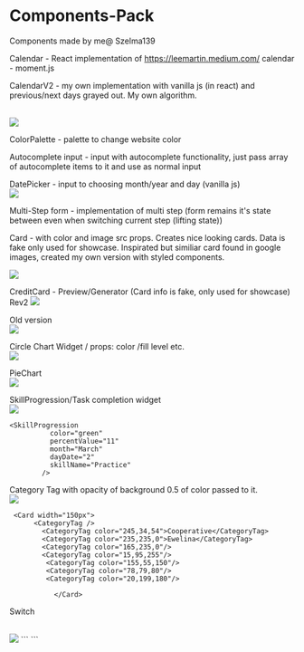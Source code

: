 # Components-Pack
Components made by me@ Szelma139

Calendar - React implementation of https://leemartin.medium.com/ calendar - moment.js


CalendarV2 - my own implementation with vanilla js (in react) and previous/next days grayed out. My own algorithm.

</br>
<img src="https://i.imgur.com/TlMiYA9.png" />


ColorPalette - palette to change website color

Autocomplete input - input with autocomplete functionality, just pass array of autocomplete items to it and use as normal input

DatePicker - input to choosing month/year and day (vanilla js)
</br>
<img src="https://i.imgur.com/8wMshW2.gif"/>

Multi-Step form - implementation of multi step (form remains it's state between even when switching current step (lifting state))

Card - with color and image src props. Creates nice looking cards. Data is fake only used for showcase. Inspirated but similiar card found in google images, created my own version with styled components.
</br>

<img src="https://i.imgur.com/vZ2NQAq.png"/>


CreditCard - Preview/Generator (Card info is fake, only used for showcase)
</br>
Rev2 
<img src="https://i.imgur.com/RkXVwD4.gif" />
</br>


           
Old version
</br>
 <img src="https://i.imgur.com/CnjzLQ3.gif"/>


Circle Chart Widget / props: color /fill level etc.
</br>
 <img src="https://i.imgur.com/t67d6sI.gif"/>


PieChart
</br>
<img src="https://i.imgur.com/saH8Wfr.gif"/>



SkillProgression/Task completion widget
</br>
<img src="https://i.imgur.com/MHDtueK.gif" />

```
<SkillProgression
          color="green"
          percentValue="11"
          month="March"
          dayDate="2"
          skillName="Practice"
        />
```





Category Tag with opacity of background 0.5 of color passed to it.
</br>
<img src="https://i.imgur.com/l8MCUe0.png" />
```
 <Card width="150px">
      <CategoryTag />
        <CategoryTag color="245,34,54">Cooperative</CategoryTag>
        <CategoryTag color="235,235,0">Ewelina</CategoryTag>
        <CategoryTag color="165,235,0"/>       
        <CategoryTag color="15,95,255"/>       
         <CategoryTag color="155,55,150"/>    
         <CategoryTag color="78,79,80"/>    
         <CategoryTag color="20,199,180"/>  

           </Card>
```


Switch

</br>
<img src="https://i.imgur.com/0QSCnTa.gif" />
```
<Switch/>
      <Switch primaryBackground="DAA052" secondaryBackground="#321EFD" primaryDotColour="#7DC26E" secondaryDotColour="FA8A43"/>
      <Switch primaryBackground="#9B002F" secondaryBackground="#FFD786" primaryDotColour="#FF6F91" secondaryDotColour="#F5AD49"/>
      <Switch primaryBackground="#00BAFF" secondaryBackground="#5E8255" primaryDotColour="#DEF8D6" secondaryDotColour="#035506"/>
      <Switch primaryBackground="#862700" secondaryBackground="#F9F871" primaryDotColour="#D22FF5" secondaryDotColour="cyan"/>
      <Switch primaryBackground="#D0FA11" secondaryBackground="#321EFD" primaryDotColour="#D22FF5" secondaryDotColour="##90F50A"/>
      <Switch primaryBackground="#FF6F91" secondaryBackground="#FD1EB4" primaryDotColour="#FFD786" secondaryDotColour="#9156F5"/>
      <Switch primaryBackground="#1EF3FA" secondaryBackground="#DAA052" primaryDotColour="black" secondaryDotColour="#845EC2" />
```
